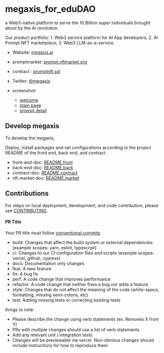 # megaxis_for_eduDAO
  a Web3-native platform to serve the 10 Billion super individuals brought about by the AI revolution.

  Our product portfolio: 1. Web3 service platform for AI App developers; 2. AI Prompt NFT marketplace; 3. Web3 LLM-as-a-service.


- Website: [megaxis.ai](http://megaxis.ai)

- promptmarket: [prompt.nftmarket.org](http://megaxis.ai:3000/)

- contract : [promptnft.sol](https://explorer.testnet.mantle.xyz/address/0x14885d2e6E06E6f2Fb11b4dA28D9e7c300DA4163)

- Twitter: [@megaxis](https://twitter.com/Uniswap)

- screenshot:
  - [welcome](https://github.com/MEGAxis-Hackathon/demo/tree/master/shotscreen/screen.png?raw=true)
  - [main page](https://https://github.com/MEGAxis-Hackathon/demo/tree/master/shotscreen/screen1.png?raw=true)
  - [prompt detail](https://github.com/MEGAxis-Hackathon/demo/tree/master/shotscreen/screen3.png?raw=true)

## Develop  megaxis

To develop the megaxis,


Deploy, install packages and set configurations according to the project README of the front end, back end, and contract.
- front-end-doc: [README.front](https://github.com/MEGAxis-Hackathon/demo/tree/master/megaxisFront/README.md)
- back-end-doc: [README.back](https://github.com/MEGAxis-Hackathon/demo/tree/master/megaxisBackend/README.MD)
- contract-doc: [README.contract](https://github.com/MEGAxis-Hackathon/demo/tree/master/Hardhat-PromptNft-market/README.md)
- nft-market-doc: [README.market](https://github.com/MEGAxis-Hackathon/demo/tree/master/prompt-nft-market/README.md)

## Contributions

For steps on local deployment, development, and code contribution, please see [CONTRIBUTING](./CONTRIBUTING.md).

#### PR Title
Your PR title must follow [conventional commits](https://www.conventionalcommits.org/en/v1.0.0/#summary)

- build: Changes that affect the build system or external dependencies (example scopes: yarn, eslint, typescript)
- ci: Changes to our CI configuration files and scripts (example scopes: vercel, github, cypress)
- docs: Documentation only changes
- feat: A new feature
- fix: A bug fix
- perf: A code change that improves performance
- refactor: A code change that neither fixes a bug nor adds a feature
- style: Changes that do not affect the meaning of the code (white-space, formatting, missing semi-colons, etc)
- test: Adding missing tests or correcting existing tests

things to note:

- Please describe the change using verb statements (ex: Removes X from Y)
- PRs with multiple changes should use a list of verb statements
- Add any relevant unit / integration tests
- Changes will be previewable via vercel. Non-obvious changes should include instructions for how to reproduce them

